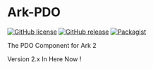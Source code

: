 # Ark-PDO

[![GitHub license](https://img.shields.io/badge/license-MIT-blue.svg)](https://raw.githubusercontent.com/sinri/Ark-PDO/master/LICENSE) 
[![GitHub release](https://img.shields.io/github/release/sinri/Ark-PDO.svg)](https://github.com/sinri/Ark-PDO/releases)
[![Packagist](https://img.shields.io/packagist/v/sinri/ark-pdo.svg)](https://packagist.org/packages/sinri/ark-pdo) 

The PDO Component for Ark 2

Version 2.x In Here Now !